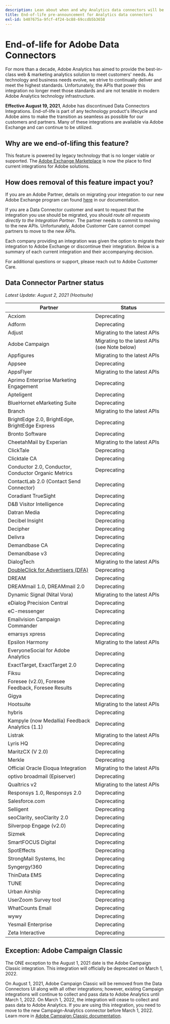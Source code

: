 ```yaml
---
description: Lean about when and why Analytics data connectors will be end-of-lifed.
title: End-of-life pre-announcement for Analytics data connectors
exl-id: b407675a-9fcf-4f24-bc88-69ccdb5b3658
---
```

# End-of-life for Adobe Data Connectors

For more than a decade, Adobe Analytics has aimed to provide the best-in-class web & marketing analytics solution to meet customers' needs. As technology and business needs evolve, we strive to continually deliver and meet the highest standards.  Unfortunately, the APIs that power this integration no longer meet those standards and are not tenable in modern Adobe Analytics technology infrastructure.

**Effective August 19, 2021**, Adobe has discontinued Data Connectors Integrations. End-of-life is part of any technology product's lifecycle and Adobe aims to make the transition as seamless as possible for our customers and partners. Many of these integrations are available via Adobe Exchange and can continue to be utilized.  

## Why are we end-of-lifing this feature?

This feature is powered by legacy technology that is no longer viable or supported. The [Adobe Exchange Marketplace](https://partners.adobe.com/exchangeprogram/experiencecloud) is now the place to find current integrations for Adobe solutions.

## How does removal of this feature impact you?

If you are an Adobe Partner, details on migrating your integration to our new Adobe Exchange program can found [here](https://adobeexchangeec.zendesk.com/hc/en-us/articles/360003867071-Adobe-Analytics-Integration-Tools) in our documentation.  

If you are a Data Connector customer and want to request that the integration you use should be migrated, you should *route all requests directly to the Integration Partner*. The partner needs to commit to moving to the new APIs. Unfortunately, Adobe Customer Care cannot compel partners to move to the new APIs.

Each company providing an integration was given the option to migrate their integration to Adobe Exchange or discontinue their integration. Below is a summary of each current integration and their accompanying decision.

For additional questions or support, please reach out to Adobe Customer Care.

## Data Connector Partner status

*Latest Update: August 2, 2021 (Hootsuite)*

| Partner | Status |
| --- | --- |
| Acxiom | Deprecating |
| Adform | Deprecating |
| Adjust | Migrating to the latest APIs |
| Adobe Campaign | Migrating to the latest APIs (see Note below) |
| Appfigures | Migrating to the latest APIs |
| Appsee | Deprecating |
| AppsFlyer | Migrating to the latest APIs | 
| Aprimo Enterprise Marketing Engagement | Deprecating |
| Apteligent | Deprecating| 
| BlueHornet eMarketing Suite | Deprecating | 
| Branch | Migrating to the latest APIs |
| BrightEdge 2.0, BrightEdge, BrightEdge Express | Deprecating |
| Bronto Software | Deprecating| 
| CheetahMail by Experian | Migrating to the latest APIs |
| ClickTale | Deprecating |
| Clicktale CA | Deprecating |
| Conductor 2.0, Conductor, Conductor Organic Metrics | Deprecating |
| ContactLab 2.0 (Contact Send Connector) | Deprecating |
| Coradiant TrueSight | Deprecating |
| D&B Visitor Intelligence | Deprecating |
| Datran Media | Deprecating |
| Decibel Insight | Deprecating |
| Decipher | Deprecating |
| Delivra | Deprecating |
| Demandbase CA | Deprecating |
| Demandbase v3 | Deprecating |
| DialogTech | Migrating to the latest APIs |
| [DoubleClick for Advertisers (DFA)](/help/import/data-connectors/dfa-data-connector-analytics/dfa-eol.md) | Deprecating |
| DREAM | Deprecating |
| DREAMmail 1.0, DREAMmail 2.0 | Deprecating | 
| Dynamic Signal (Nital Vora) | Migrating to the latest APIs |
| eDialog Precision Central | Deprecating |
| eC-messenger | Deprecating |
| Emailvision Campaign Commander | Deprecating |
| emarsys xpress | Deprecating |
| Epsilon Harmony | Migrating to the latest APIs |
| EveryoneSocial for Adobe Analytics | Deprecating |
| ExactTarget, ExactTarget 2.0 | Deprecating |
| Fiksu | Deprecating |
| Foresee (v2.0), Foresee Feedback, Foresee Results | Deprecating |
| Gigya | Deprecating |
| Hootsuite | Migrating to the latest APIs |
| hybris | Deprecating |
| Kampyle (now Medallia) Feedback Analytics (1.1) | Deprecating |
| Listrak | Migrating to the latest APIs |
| Lyris HQ | Deprecating |
| MaritzCX (V 2.0) | Deprecating |
| Merkle | Deprecating |
| Official Oracle Eloqua Integration | Migrating to the latest APIs |
| optivo broadmail (Episerver) | Deprecating |
| Qualtrics v2 | Migrating to the latest APIs |
| Responsys 1.0, Responsys 2.0 | Deprecating |
| Salesforce.com | Deprecating |
| Selligent | Deprecating |
| seoClarity, seoClarity 2.0 | Deprecating |
| Silverpop Engage (v2.0) | Deprecating |
| Sizmek | Deprecating |
| SmartFOCUS Digital | Deprecating |
| SpotEffects | Deprecating |
| StrongMail Systems, Inc | Deprecating |
| Syngergy!360 | Deprecating |
| ThinData EMS | Deprecating |
| TUNE | Deprecating |
| Urban Airship | Deprecating |
| UserZoom Survey tool | Deprecating |
| WhatCounts Email | Deprecating |
| wywy | Deprecating |
| Yesmail Enterprise | Deprecating |
| Zeta Interactive | Deprecating |

## Exception: Adobe Campaign Classic

The ONE exception to the August 1, 2021 date is the Adobe Campaign Classic integration. This integration will officially be deprecated on March 1, 2022. 

On August 1, 2021, Adobe Campaign Classic will be removed from the Data Connectors UI along with all other integrations; however, existing Campaign integrations will continue to collect and pass data to Adobe Analytics until March 1, 2022. On March 1, 2022, the integration will cease to collect and pass data to Adobe Analytics. If you are using this integration, you need to move to the new Campaign-Analytics connector before March 1, 2022. Learn more in [Adobe Campaign Classic documentation](https://experienceleague.adobe.com/docs/campaign-classic/using/release-notes/aa-connector-migration.html).
